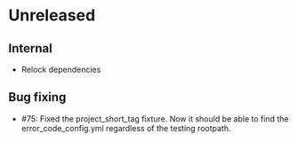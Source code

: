 # Unreleased

## Internal

* Relock dependencies

## Bug fixing

* #75: Fixed the project_short_tag fixture. Now it should be able to find the error_code_config.yml
  regardless of the testing rootpath.
